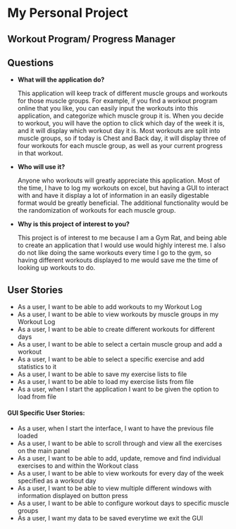 # My Personal Project

## Workout Program/ Progress Manager

## Questions
- **What will the application do?**

    This application will keep track of different muscle groups and workouts for those muscle groups. 
    For example, if you find a workout program online that you like, you can easily
    input the workouts into this application, and categorize which muscle group it is. When you decide to 
    workout, you will have the option to click which day of the week
    it is, and it will display which workout day it is. Most workouts are split into muscle groups, 
    so if today is Chest and Back day, it will display three of four workouts for each muscle group,
     as well as your current progress in that workout.  

- **Who will use it?**

    Anyone who workouts will greatly appreciate this application. Most of the time, I have to log my workouts
    on excel, but having a GUI to interact with and have it display a lot of 
    information in an easily digestable format would be greatly beneficial. The additional 
    functionality would be the randomization of workouts for each muscle group. 
    
- **Why is this project of interest to you?**
    
    This project is of interest to me because I am a Gym Rat, and being able to create
    an application that I would use would highly interest me. I also do not like doing the same 
    workouts every time I go to the gym, so having different workouts displayed to me would 
    save me the time of looking up workouts to do. 

## User Stories

- As a user, I want to be able to add workouts to my Workout Log
- As a user, I want to be able to view workouts by muscle groups in my Workout Log
- As a user, I want to be able to create different workouts for different days
- As a user, I want to be able to select a certain muscle group and add a workout
- As a user, I want to be able to select a specific exercise and add statistics to it
- As a user, I want to be able to save my exercise lists to file
- As a user, I want to be able to load my exercise lists from file
- As a user, when I start the application I want to be given the option to load from file

#### GUI Specific User Stories: 
- As a user, when I start the interface, I want to have the previous file loaded
- As a user, I want to be able to scroll through and view all the exercises on the main panel
- As a user, I want to be able to add, update, remove and find individual exercises to and within the Workout class
- As a user, I want to be able to view workouts for every day of the week specified as a workout day
- As a user, I want to be able to view multiple different windows with information displayed on button press
- As a user, I want to be able to configure workout days to specific muscle groups
- As a user, I want my data to be saved everytime we exit the GUI
